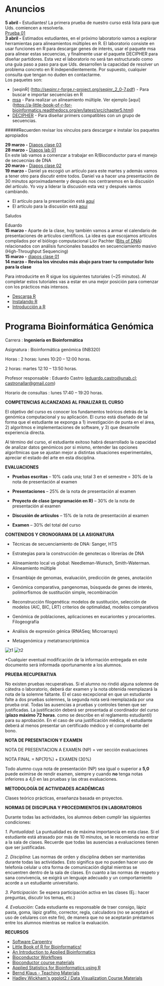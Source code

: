 # Anuncios  
**5 abril -**  Estudiantes! La primera prueba de nuestro curso está lista para que Uds. comiencen a resolverla.  
[Prueba 01](https://github.com/bioinf-geno/materials/blob/master/prueba01.md)  
**3 abril -**  Estimados estudiantes, en el próximo laboratorio vamos a explorar herramientas para alineamientos múltiples en R. El laboratorio consiste en usar funciones en R para descargar genes de interés, usar el paquete msa para alinear estas secuencias, y finalmente usar el paquete DECIPHER para diseñar partidores. Esta vez el laboratorio no será tan estructurado como una guía paso a paso para que Uds. desarrollen la capacidad de resolver un problema concreto en R independientemente. Por supuesto, cualquier consulta que tengan no duden en contactarme.  
Los paquetes son:  
- [seqinR] (http://seqinr.r-forge.r-project.org/seqinr_2_0-7.pdf) - Para buscar e importar secuencias en R  
- [msa](http://www.bioconductor.org/packages/release/bioc/html/msa.html) - Para realizar un alineamiento múltiple. Ver ejemplo [aquí] (https://a-little-book-of-r-for-bioinformatics.readthedocs.org/en/latest/src/chapter5.html)  
- [DECIPHER](https://www.bioconductor.org/packages/release/bioc/vignettes/DECIPHER/inst/doc/DesignPrimers.pdf) - Para diseñar primers compatibles con un grupo de secuencias.  

#####Recuerden revisar los vínculos para descargar e instalar los paquetes apropiados  

**29 marzo -** [Diapos clase 03](https://github.com/bioinf-geno/materials/raw/master/clase03_genomics_aln.pdf)  
**28 marzo -** [Diapos lab 01](https://github.com/bioinf-geno/materials/raw/master/lab01.pdf)  
En este lab vamos a comenzar a trabajar en R/Bioconductor para el manejo de secuecnias de DNA  
**20 marzo -** [Diapos clase 02](https://github.com/bioinf-geno/materials/raw/master/lib.pdf)  
**19 marzo -** Daniel ya escogió un artículo para este martes y además vamos a tener otro para discutir entre todos. Daniel va a hacer una presentación de 30 minutos aproximadamente y después nos centraremos en la discusión del artículo. Yo voy a liderar la discusión esta vez y después vamos cambiando.  
- El artículo para la presentación está [aquí](https://github.com/bioinf-geno/materials/raw/master/seth-smith2013.pdf)  
- El artículo para la discusión está [aquí](https://github.com/bioinf-geno/materials/raw/master/nurk2013.pdf)  

Saludos

Eduardo  
**15 marzo -** Aparte de la clase, hoy también vamos a armar el calendario de presentaciones de artículos científicos. La idea es que escojamos artículos compilados por el biólogo computacional Lior Pachter ([Bits of DNA](https://liorpachter.wordpress.com/seq/)) relacionados con análisis funcionales basados en secuenciamiento masivo (High-Throughput Sequencing)  
**15 marzo -** [diapos clase 01](https://github.com/bioinf-geno/materials/raw/master/01_seq_technologies.pdf)  
**14 marzo -** **Revisa los vínculos más abajo para traer tu computador listo para la clase**

Para introducirte en R sigue los siguientes tutoriales (~25 minutos). Al completar estos tutoriales vas a estar en una mejor posición para comenzar con los prácticos más intensos.

- [Descarga R](https://www.r-project.org)
- [Instalando R](http://www.datacarpentry.org/R-genomics/00-before-we-start.html)
- [Introducción a R](http://www.datacarpentry.org/R-genomics/01-intro-to-R.html)

# Programa Bioinformática Genómica
Carrera : **Ingeniería en Bioinformática**

Asignatura : Bioinformática genómica (INB320)

Horas : 2 horas: lunes 10:20 – 12:00 horas.

2 horas: martes 12:10 – 13:50 horas.

Profesor responsable : Eduardo Castro (<eduardo.castro@unab.cl>; <castronallar@gmail.com>)

Horario de consultas : lunes 17:40 – 19:20 horas.

**COMPETENCIAS ALCANZADAS AL FINALIZAR EL CURSO**

El objetivo del curso es conocer los fundamentos teóricos detrás de la genómica computacional y su aplicación. El curso está diseñado de tal forma que el estudiante se exponga a 1) investigación de punta en el área, 2) algoritmos e implementaciones de software, y 3) que desarrolle experiencia directa.

Al término del curso, el estudiante exitoso habrá desarrollado la capacidad de analizar datos genómicos por si mismo, entender las opciones algorítmicas que se ajustan mejor a distintas situaciones experimentales, apreciar el estado del arte en esta disciplina.

**EVALUACIONES**

-   **Pruebas escritas** – 10% cada una; total 3 en el semestre = 30% de la nota de presentación al examen

-   **Presentaciones** – 25% de la nota de presentación al examen

-   **Proyecto de clase (programación en R)** – 30% de la nota de presentación al examen

-   **Discusión de artículos** – 15% de la nota de presentación al examen

-   **Examen** – 30% del total del curso

**CONTENIDOS Y CRONOGRAMA DE LA ASIGNATURA**

-   Técnicas de secuenciamiento de DNA: Sanger, HTS

-   Estrategias para la construcción de genotecas o librerías de DNA

-   Alineamiento local vs global: Needleman-Wunsch, Smith-Waterman. Alineamiento múltiple

-   Ensamblaje de genomas, evaluación, predicción de genes, anotación

-   Genómica comparativa, pangenomas, búsqueda de genes de interés, polimorfismos de sustitución simple, recombinación

-   Reconstrucción filogenética: modelos de sustitución, selección de modelos (AIC, BIC, LRT) criterios de optimalidad, modelos comparativos

-   Genómica de poblaciones, aplicaciones en eucariontes y procariontes. Filogeografía

-   Análisis de expresión génica (RNASeq; Microarrays)

-   Metagenómica y metatranscriptómica

 ![t1](https://raw.githubusercontent.com/bioinf-geno/materials/master/t1.png)
 ![t2](https://raw.githubusercontent.com/bioinf-geno/materials/master/t2.png)

\*Cualquier eventual modificación de la información entregada en este documento será informada oportunamente a los alumnos.

**PRUEBA RECUPERATIVA**

No existen pruebas recuperativas. Si el alumno no rindió alguna solemne de cátedra o laboratorio, deberá dar examen y la nota obtenida reemplazará la nota de la solemne faltante. El el caso excepcional en que un estudiante falte a dos pruebas solemnes, la segunda nota será reemplazada por una prueba oral. Todas las ausencias a pruebas y controles tienen que ser justificadas. La justificación deberá ser presentada al coordinador del curso (**plazo máximo 72 horas**. como se describe en el reglamento estudiantil) para su aprobación. En el caso de una justificación médica, el estudiante deberá al menos presentar un certificado médico y el comprobante del bono.

**NOTA DE PRESENTACION Y EXAMEN**

NOTA DE PRESENTACION A EXAMEN (NP) = ver sección evaluaciones

NOTA FINAL = NP(70%) + EXAMEN (30%)

Todo alumno cuya nota de presentación (NP) sea igual o superior a **5,0** puede eximirse de rendir examen, siempre y cuando **no** tenga notas inferiores a 4,0 en las pruebas y las otras evaluaciones.

**METODOLOGÍA DE ACTIVIDADES ACADÉMICAS**

Clases teórico prácticas, enseñanza basada en proyectos.

**NORMAS DE DISCIPLINA Y PROCEDIMIENTOS EN LABORATORIOS**

Durante todas las actividades, los alumnos deben cumplir las siguientes condiciones:

*1. Puntualidad:* La puntualidad es de máxima importancia en esta clase. Si el estudiante está atrasado por más de 10 minutos, se le recomienda no entrar a la sala de clases. Recuerde que todas las ausencias a evaluaciones tienen que ser justificadas.

*2. Disciplina*: Las normas de orden y disciplina deben ser mantenidas durante todas las actividades. Esto significa que no pueden hacer uso de telefonía celular u otra forma de comunicación digital mientras se encuentren dentro de la sala de clases. En cuanto a las normas de respeto y sana convivencia, se exigirá un lenguaje adecuado y un comportamiento acorde a un estudiante universitario.

*3. Participación*: Se espera participación activa en las clases (Ej.: hacer preguntas, discutir los temas, etc.)

*4. Evaluación*: Cada estudiante es responsable de traer consigo, lápiz pasta, goma, lápiz grafito, corrector, regla, calculadora (no se aceptará el uso de celulares con este fin), de manera que no se aceptarán préstamos entre los alumnos mientras se realice la evaluación.

**RECURSOS**

-   [Software Carpentry](http://software-carpentry.org)
-   [Little Book of R for Bioinformatics!](https://a-little-book-of-r-for-bioinformatics.readthedocs.org/en/latest/)
-   [An Introduction to Applied Bioinformatics](http://readiab.org/book/latest/)
-   [Bioconductor Workflows](https://www.bioconductor.org/help/workflows/)
-   [Bioconductor course materials](https://www.bioconductor.org/help/course-materials/)  
-   [Applied Statistics for Bioinformatics using R](https://cran.r-project.org/doc/contrib/Krijnen-IntroBioInfStatistics.pdf)  
- [Bernd Klaus - Teaching Materials](http://www-huber.embl.de/users/klaus/teaching.html%23machine-learning-predoc-course-2014)  
-  [Hadley Wickham's ggplot2 / Data Visualization Course Materials](http://had.co.nz/vanderbilt-vis/)
